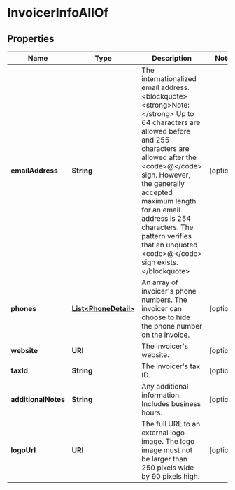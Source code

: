 

# InvoicerInfoAllOf


## Properties

| Name | Type | Description | Notes |
|------------ | ------------- | ------------- | -------------|
|**emailAddress** | **String** | The internationalized email address.&lt;blockquote&gt;&lt;strong&gt;Note:&lt;/strong&gt; Up to 64 characters are allowed before and 255 characters are allowed after the &lt;code&gt;@&lt;/code&gt; sign. However, the generally accepted maximum length for an email address is 254 characters. The pattern verifies that an unquoted &lt;code&gt;@&lt;/code&gt; sign exists.&lt;/blockquote&gt; |  [optional] |
|**phones** | [**List&lt;PhoneDetail&gt;**](PhoneDetail.md) | An array of invoicer&#39;s phone numbers. The invoicer can choose to hide the phone number on the invoice. |  [optional] |
|**website** | **URI** | The invoicer&#39;s website. |  [optional] |
|**taxId** | **String** | The invoicer&#39;s tax ID. |  [optional] |
|**additionalNotes** | **String** | Any additional information. Includes business hours. |  [optional] |
|**logoUrl** | **URI** | The full URL to an external logo image. The logo image must not be larger than 250 pixels wide by 90 pixels high. |  [optional] |




